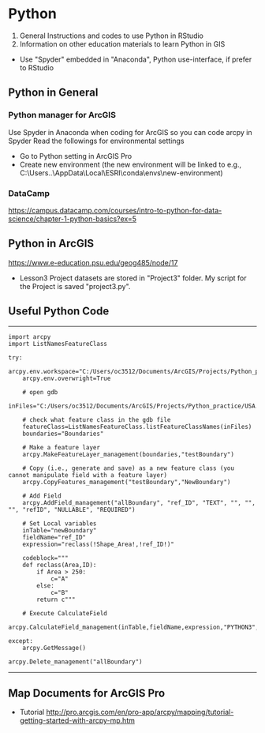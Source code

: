 # Python
1. General Instructions and codes to use Python in RStudio
2. Information on other education materials to learn Python in GIS

* Use "Spyder" embedded in "Anaconda", Python use-interface, if prefer to RStudio

## Python in General
### Python manager for ArcGIS
Use Spyder in Anaconda when coding for ArcGIS so you can code arcpy in Spyder
Read the followings for environmental settings
* Go to Python setting in ArcGIS Pro
* Create new environment (the new environment will be linked to e.g., C:\Users..\AppData\Local\ESRI\conda\envs\new-environment)

### DataCamp
https://campus.datacamp.com/courses/intro-to-python-for-data-science/chapter-1-python-basics?ex=5

## Python in ArcGIS
https://www.e-education.psu.edu/geog485/node/17
* Lesson3 Project datasets are stored in "Project3" folder. My script for the Project is saved "project3.py".

## Useful Python Code
---------------------------------------------------------
    import arcpy
    import ListNamesFeatureClass

    try:
        arcpy.env.workspace="C:/Users/oc3512/Documents/ArcGIS/Projects/Python_practice/output"
        arcpy.env.overwright=True
    
        # open gdb
        inFiles="C:/Users/oc3512/Documents/ArcGIS/Projects/Python_practice/USA.gdb"

        # check what feature class in the gdb file
        featureClass=ListNamesFeatureClass.listFeatureClassNames(inFiles)
        boundaries="Boundaries"

        # Make a feature layer
        arcpy.MakeFeatureLayer_management(boundaries,"testBoundary")

        # Copy (i.e., generate and save) as a new feature class (you cannot manipulate field with a feature layer)
        arcpy.CopyFeatures_management("testBoundary","NewBoundary")

        # Add Field
        arcpy.AddField_management("allBoundary", "ref_ID", "TEXT", "", "", "", "refID", "NULLABLE", "REQUIRED")

        # Set Local variables
        inTable="newBoundary"
        fieldName="ref_ID"
        expression="reclass(!Shape_Area!,!ref_ID!)"

        codeblock="""
        def reclass(Area,ID):
            if Area > 250:
                c="A"
            else:
                c="B"
            return c"""

        # Execute CalculateField
        arcpy.CalculateField_management(inTable,fieldName,expression,"PYTHON3",codeblock)

    except:
        arcpy.GetMessage()

    arcpy.Delete_management("allBoundary")
---------------------------------------------------------

## Map Documents for ArcGIS Pro
* Tutorial
http://pro.arcgis.com/en/pro-app/arcpy/mapping/tutorial-getting-started-with-arcpy-mp.htm
